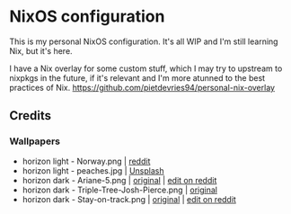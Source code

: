 # NixOS configuration

This is my personal NixOS configuration. It's all WIP and I'm still learning Nix, but it's here.

I have a Nix overlay for some custom stuff, which I may try to upstream to nixpkgs in the future, if it's relevant and I'm more atunned to the best practices of Nix.
https://github.com/pietdevries94/personal-nix-overlay

## Credits

### Wallpapers
- horizon light - Norway.png | [reddit](https://www.reddit.com/r/WidescreenWallpaper/comments/i0576m/somewhere_in_norway_3440x1440/)
- horizon light - peaches.jpg | [Unsplash](https://unsplash.com/photos/kVZOK4CCeLY)
- horizon dark - Ariane-5.png | [original](https://www.artstation.com/artwork/JleA1z) | [edit on reddit](https://www.reddit.com/r/WidescreenWallpaper/comments/idz26y/ariane_5_by_sylvain_sarrailh_3440_x_1440/)
- horizon dark - Triple-Tree-Josh-Pierce.png | [original](https://www.artstation.com/artwork/w6Zqk6)
- horizon dark - Stay-on-track.png | [original](https://unsplash.com/@iriser) | [edit on reddit](https://www.reddit.com/r/WidescreenWallpaper/comments/l5kyrl/stay_on_track_3440_x_1440/)